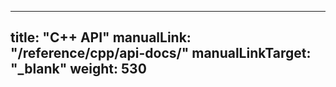 <!-- mdformat global-off -->

---
title: "C++ API"
manualLink: "/reference/cpp/api-docs/"
manualLinkTarget: "_blank"
weight: 530
---